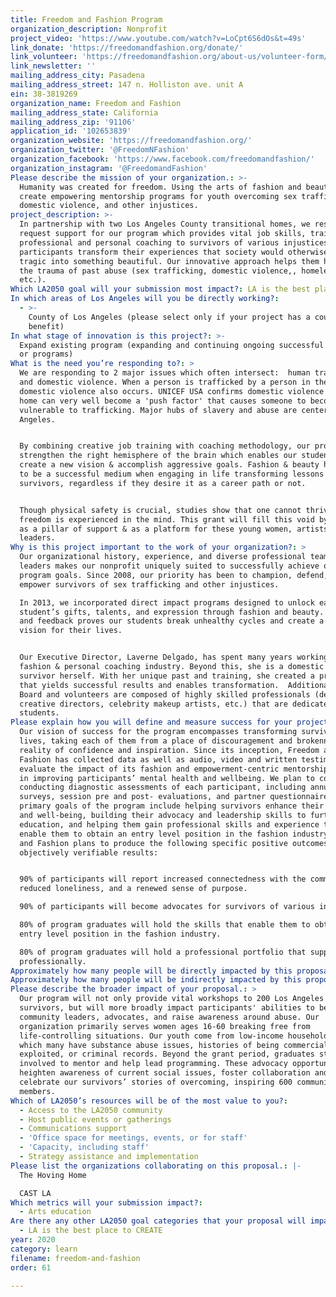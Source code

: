 ```yaml
---
title: Freedom and Fashion Program
organization_description: Nonprofit
project_video: 'https://www.youtube.com/watch?v=LoCpt6S6dOs&t=49s'
link_donate: 'https://freedomandfashion.org/donate/'
link_volunteer: 'https://freedomandfashion.org/about-us/volunteer-form/'
link_newsletter: ''
mailing_address_city: Pasadena
mailing_address_street: 147 n. Holliston ave. unit A
ein: 38-3819269
organization_name: Freedom and Fashion
mailing_address_state: California
mailing_address_zip: '91106'
application_id: '102653839'
organization_website: 'https://freedomandfashion.org/'
organization_twitter: '@FreedomNFashion'
organization_facebook: 'https://www.facebook.com/freedomandfashion/'
organization_instagram: '@FreedomandFashion'
Please describe the mission of your organization.: >-
  Humanity was created for freedom. Using the arts of fashion and beauty, we
  create empowering mentorship programs for youth overcoming sex trafficking,
  domestic violence, and other injustices.
project_description: >-
  In partnership with two Los Angeles County transitional homes, we respectfully
  request support for our program which provides vital job skills, training, and
  professional and personal coaching to survivors of various injustices. Our
  participants transform their experiences that society would otherwise deem
  tragic into something beautiful. Our innovative approach helps them heal from
  the trauma of past abuse (sex trafficking, domestic violence,, homelessness,
  etc.).
Which LA2050 goal will your submission most impact?: LA is the best place to LEARN
In which areas of Los Angeles will you be directly working?:
  - >-
    County of Los Angeles (please select only if your project has a countywide
    benefit)
In what stage of innovation is this project?: >-
  Expand existing program (expanding and continuing ongoing successful projects
  or programs)
What is the need you’re responding to?: >
  We are responding to 2 major issues which often intersect:  human trafficking
  and domestic violence. When a person is trafficked by a person in the home,
  domestic violence also occurs. UNICEF USA confirms domestic violence in any
  home can very well become a 'push factor' that causes someone to become
  vulnerable to trafficking. Major hubs of slavery and abuse are centered in Los
  Angeles. 


  By combining creative job training with coaching methodology, our programs
  strengthen the right hemisphere of the brain which enables our students to
  create a new vision & accomplish aggressive goals. Fashion & beauty has proven
  to be a successful medium when engaging in life transforming lessons with
  survivors, regardless if they desire it as a career path or not.


  Though physical safety is crucial, studies show that one cannot thrive until
  freedom is experienced in the mind. This grant will fill this void by acting
  as a pillar of support & as a platform for these young women, artists, and
  leaders. 
Why is this project important to the work of your organization?: >
  Our organizational history, experience, and diverse professional team of
  leaders makes our nonprofit uniquely suited to successfully achieve our
  program goals. Since 2008, our priority has been to champion, defend, and
  empower survivors of sex trafficking and other injustices.

  In 2013, we incorporated direct impact programs designed to unlock each
  student’s gifts, talents, and expression through fashion and beauty. Our data
  and feedback proves our students break unhealthy cycles and create a new
  vision for their lives.


  Our Executive Director, Laverne Delgado, has spent many years working in the
  fashion & personal coaching industry. Beyond this, she is a domestic violence
  survivor herself. With her unique past and training, she created a program
  that yields successful results and enables transformation.  Additionally, our
  Board and volunteers are composed of highly skilled professionals (designers,
  creative directors, celebrity makeup artists, etc.) that are dedicated to our
  students.
Please explain how you will define and measure success for your project.: >
  Our vision of success for the program encompasses transforming survivors'
  lives, taking each of them from a place of discouragement and brokenness to a
  reality of confidence and inspiration. Since its inception, Freedom and
  Fashion has collected data as well as audio, video and written testimonies to
  evaluate the impact of its fashion and empowerment-centric mentorship programs
  in improving participants’ mental health and wellbeing. We plan to continue
  conducting diagnostic assessments of each participant, including annual
  surveys, session pre and post- evaluations, and partner questionnaires. The
  primary goals of the program include helping survivors enhance their health
  and well-being, building their advocacy and leadership skills to further their
  education, and helping them gain professional skills and experience that
  enable them to obtain an entry level position in the fashion industry. Freedom
  and Fashion plans to produce the following specific positive outcomes with
  objectively verifiable results:


  90% of participants will report increased connectedness with the community,
  reduced loneliness, and a renewed sense of purpose.

  90% of participants will become advocates for survivors of various injustices.

  80% of program graduates will hold the skills that enable them to obtain an
  entry level position in the fashion industry.

  80% of program graduates will hold a professional portfolio that supports them
  professionally.
Approximately how many people will be directly impacted by this proposal?: '200'
Approximately how many people will be indirectly impacted by this proposal?: '3000'
Please describe the broader impact of your proposal.: >
  Our program will not only provide vital workshops to 200 Los Angeles
  survivors, but will more broadly impact participants' abilities to become
  community leaders, advocates, and raise awareness around abuse. Our
  organization primarily serves women ages 16-60 breaking free from
  life-controlling situations. Our youth come from low-income households, in
  which many have substance abuse issues, histories of being commercially
  exploited, or criminal records. Beyond the grant period, graduates stay
  involved to mentor and help lead programming. These advocacy opportunities
  heighten awareness of current social issues, foster collaboration and
  celebrate our survivors’ stories of overcoming, inspiring 600 community
  members.
Which of LA2050’s resources will be of the most value to you?:
  - Access to the LA2050 community
  - Host public events or gatherings
  - Communications support
  - 'Office space for meetings, events, or for staff'
  - 'Capacity, including staff'
  - Strategy assistance and implementation
Please list the organizations collaborating on this proposal.: |-
  The Hoving Home

  CAST LA
Which metrics will your submission impact?:
  - Arts education
Are there any other LA2050 goal categories that your proposal will impact?:
  - LA is the best place to CREATE
year: 2020
category: learn
filename: freedom-and-fashion
order: 61

---
```

